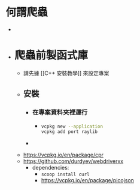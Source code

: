 # 何謂爬蟲
-
- # 爬蟲前製函式庫
	- 請先據 [[C++ 安裝教學]] 來設定專案
	- ## 安裝
		- ### 在專案資料夾裡運行
			- ```bash
			  vcpkg new --application
			  vcpkg add port raylib
			  ```
		- ```bash 
		  ```
	- https://vcpkg.io/en/package/cpr
	- https://github.com/durdyev/webdriverxx
		- dependencies:
			- `scoop install curl`
			- https://vcpkg.io/en/package/picojson
